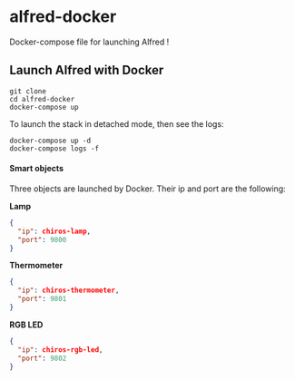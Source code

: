 # alfred-docker

Docker-compose file for launching Alfred !

## Launch Alfred with Docker

```
git clone
cd alfred-docker
docker-compose up
```

To launch the stack in detached mode, then see the logs:
```
docker-compose up -d
docker-compose logs -f
```

#### Smart objects

Three objects are launched by Docker. Their ip and port are the following:

__Lamp__
```json
{
  "ip": chiros-lamp,
  "port": 9800
}
```
__Thermometer__
```json
{
  "ip": chiros-thermometer,
  "port": 9801
}
```
__RGB LED__
```json
{
  "ip": chiros-rgb-led,
  "port": 9802
}
```

